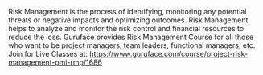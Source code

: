 Risk Management is the process of identifying, monitoring any potential threats or negative impacts and optimizing outcomes. 
Risk Management helps to analyze and monitor the risk control and financial resources to reduce the loss. Guruface provides Risk Management Course for all those who want to be project managers, team leaders, functional managers, etc. 
Join for Live Classes at: https://www.guruface.com/course/project-risk-management-pmi-rmp/1686

